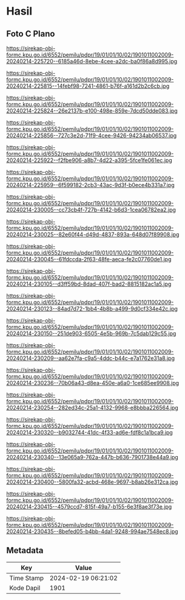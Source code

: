 # Hasil

## Foto C Plano

https://sirekap-obj-formc.kpu.go.id/6552/pemilu/pdpr/19/01/01/10/02/1901011002009-20240214-225720--6185a46d-8ebe-4cee-a2dc-ba0f86a8d995.jpg

https://sirekap-obj-formc.kpu.go.id/6552/pemilu/pdpr/19/01/01/10/02/1901011002009-20240214-225815--14febf98-7241-4861-b76f-a161d2b2c6cb.jpg

https://sirekap-obj-formc.kpu.go.id/6552/pemilu/pdpr/19/01/01/10/02/1901011002009-20240214-225824--26e2137b-e100-498e-859e-7dcd50dde083.jpg

https://sirekap-obj-formc.kpu.go.id/6552/pemilu/pdpr/19/01/01/10/02/1901011002009-20240214-225856--727c3e2d-71f9-4cee-9426-94234ab06537.jpg

https://sirekap-obj-formc.kpu.go.id/6552/pemilu/pdpr/19/01/01/10/02/1901011002009-20240214-225922--f2fbe906-a8b7-4d22-a395-5fce1fe061ec.jpg

https://sirekap-obj-formc.kpu.go.id/6552/pemilu/pdpr/19/01/01/10/02/1901011002009-20240214-225959--6f599182-2cb3-43ac-9d3f-b0ece4b331a7.jpg

https://sirekap-obj-formc.kpu.go.id/6552/pemilu/pdpr/19/01/01/10/02/1901011002009-20240214-230005--cc73cb4f-727b-4142-b6d3-1cea06782ea2.jpg

https://sirekap-obj-formc.kpu.go.id/6552/pemilu/pdpr/19/01/01/10/02/1901011002009-20240214-230025--82e60f44-d49d-4837-893a-648d07f89908.jpg

https://sirekap-obj-formc.kpu.go.id/6552/pemilu/pdpr/19/01/01/10/02/1901011002009-20240214-230045--61fdccda-2f63-48fe-aeca-fe2c07760de1.jpg

https://sirekap-obj-formc.kpu.go.id/6552/pemilu/pdpr/19/01/01/10/02/1901011002009-20240214-230105--d3ff59bd-8dad-407f-bad2-8815182ac1a5.jpg

https://sirekap-obj-formc.kpu.go.id/6552/pemilu/pdpr/19/01/01/10/02/1901011002009-20240214-230123--84ad7d72-1bb4-4b8b-a499-9d0cf334e42c.jpg

https://sirekap-obj-formc.kpu.go.id/6552/pemilu/pdpr/19/01/01/10/02/1901011002009-20240214-230150--251de903-6505-4e5b-969b-7c5dab129c55.jpg

https://sirekap-obj-formc.kpu.go.id/6552/pemilu/pdpr/19/01/01/10/02/1901011002009-20240214-230209--aa62e7fa-c9a5-4ddc-b44c-e7a1762e31a8.jpg

https://sirekap-obj-formc.kpu.go.id/6552/pemilu/pdpr/19/01/01/10/02/1901011002009-20240214-230236--70b06a43-d8ea-450e-a6a0-1ce685ee9908.jpg

https://sirekap-obj-formc.kpu.go.id/6552/pemilu/pdpr/19/01/01/10/02/1901011002009-20240214-230254--282ed34c-25a1-4132-9968-e8bbba226564.jpg

https://sirekap-obj-formc.kpu.go.id/6552/pemilu/pdpr/19/01/01/10/02/1901011002009-20240214-230320--b9032744-41dc-4f33-ad6e-fdf8c1a1bca9.jpg

https://sirekap-obj-formc.kpu.go.id/6552/pemilu/pdpr/19/01/01/10/02/1901011002009-20240214-230340--13e065a9-762a-447b-b636-7901738e44a9.jpg

https://sirekap-obj-formc.kpu.go.id/6552/pemilu/pdpr/19/01/01/10/02/1901011002009-20240214-230400--5800fa32-acbd-468e-9697-b8ab26e312ca.jpg

https://sirekap-obj-formc.kpu.go.id/6552/pemilu/pdpr/19/01/01/10/02/1901011002009-20240214-230415--4579ccd7-815f-49a7-b155-6e3f8ae3f73e.jpg

https://sirekap-obj-formc.kpu.go.id/6552/pemilu/pdpr/19/01/01/10/02/1901011002009-20240214-230435--8befed05-b4bb-4da1-9248-994ae7548ec8.jpg


## Metadata

| Key        | Value               |
| ---------- | ------------------- |
| Time Stamp | 2024-02-19 06:21:02 |
| Kode Dapil | 1901                |




